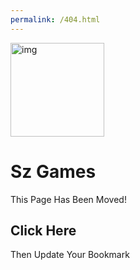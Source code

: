 ```yaml
---
permalink: /404.html
---
```


<!DOCTYPE html>
<html>
<head>
    <link rel="icon" href="https://adfree-sz-games.github.io/G.png">
    <title>Sz Games</title>
<meta charset="UTF-8">
<meta name="viewport" content="width=device-width, initial-scale=1">
<style>

/_ Header/Logo Title _/
.header {
padding: 60px;
text-align: center;
background: linear-gradient(to bottom right, #9a9a9a, rgb(39, 39, 39));
color: white;
width: auto;
font-size: 30px;

font-family: Arial, Helvetica, sans-serif;
border-radius: 15px;
}

/_ Page Content _/

</style>
</head>
<body>
<style>
    .game {
        position: absolute;
color: white;

transform: scale(1.8);
z-index: 3;
font-family: Arial, Helvetica, sans-serif;
}
.fade {
position: absolute;
background: linear-gradient(to bottom, #1d1d1d, #1d1d1d5d, rgba(39, 39, 39, 0));
width: 300px;
height: 150px;
border-radius: 15px;
}
</style>

<div class="header">
<img src="https://github.com/sz-games/home/blob/main/Gg.png?raw=true" style="position: relative; width: 150px; height: 150px;" alt="img">
<h1>Sz Games</h1>
<h>This Page Has Been Moved!</h>
<h2 style="cursor: pointer; text-decoration: none;" onclick="window.location = '/'">Click Here</h2>
<h>Then Update Your Bookmark</h>
</div>

</body>
</html>
